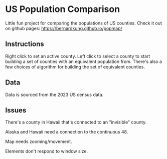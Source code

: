 # US Population Comparison

Little fun project for comparing the populations of US counties. Check it out on github pages: https://bernardkung.github.io/popmap/

## Instructions

Right click to set an active county. Left click to select a county to start building a set of counties with an equivalent population from. There's also a few choices of algorithm for building the set of equivalent counties.

## Data

Data is sourced from the 2023 US census data.

## Issues

There's a county in Hawaii that's connected to an "invisible" county.

Alaska and Hawaii need a connection to the continuous 48.

Map needs zooming/movement.

Elements don't respond to window size.
